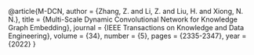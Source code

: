 @article{M-DCN,
   author = {Zhang, Z. and Li, Z. and Liu, H. and Xiong, N. N.},
   title = {Multi-Scale Dynamic Convolutional Network for Knowledge Graph Embedding},
   journal = {IEEE Transactions on Knowledge and Data Engineering},
   volume = {34},
   number = {5},
   pages = {2335-2347},
   year = {2022}
}
